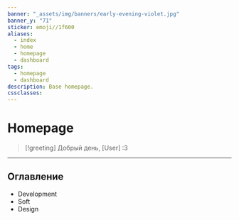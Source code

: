```yaml
---
banner: "_assets/img/banners/early-evening-violet.jpg"
banner_y: "71"
sticker: emoji//1f600
aliases:
  - index
  - home
  - homepage
  - dashboard
tags:
  - homepage
  - dashboard
description: Base homepage.
cssclasses:
---
```


# Homepage

> [!greeting]
> Добрый день, [User] :3

---

## Оглавление

- Development
- Soft
- Design


